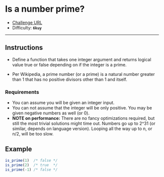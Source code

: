 # Is a number prime?
- [Challenge URL](https://www.codewars.com/kata/5262119038c0985a5b00029f/train/javascript)
- Difficulty: **```6kuy```**
___
## Instructions

- Define a function that takes one integer argument and returns logical value true or false depending on if the integer is a prime.

- Per Wikipedia, a prime number (or a prime) is a natural number greater than 1 that has no positive divisors other than 1 and itself.

### Requirements
- You can assume you will be given an integer input.
- You can not assume that the integer will be only positive. You may be given negative numbers as well (or 0).
- **NOTE on performance:** There are no fancy optimizations required, but still the most trivial solutions might time out. Numbers go up to 2^31 (or similar, depends on language version). Looping all the way up to n, or n/2, will be too slow.

## Example
```javascript
is_prime(1)  /* false */
is_prime(2)  /* true  */
is_prime(-1) /* false */
```